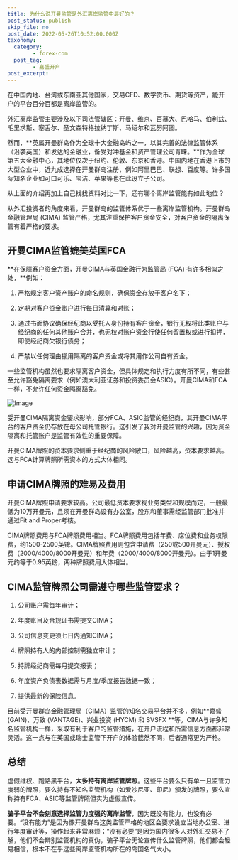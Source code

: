 ```yaml
---
title: 为什么说开曼监管是外汇离岸监管中最好的？
post_status: publish
skip_file: no
post_date: 2022-05-26T10:52:00.000Z
taxonomy:
  category:
        - forex-com
  post_tag:
        - 嘉盛开户
post_excerpt: 
---
```

在中国内地、台湾或东南亚其他国家，交易CFD、数字货币、期货等资产，能开户的平台百分百都是离岸监管的。

外汇离岸监管主要涉及以下司法管辖区：开曼、维京、百慕大、巴哈马、伯利兹、毛里求斯、塞舌尔、圣文森特格拉纳丁斯、马绍尔和瓦努阿图。

然而，**英属开曼群岛作为全球十大金融岛屿之一，以其完善的法律监管体系（沿袭英国）和发达的金融业，备受对冲基金和资产管理公司青睐。**作为全球第五大金融中心，其地位仅次于纽约、伦敦、东京和香港。中国内地在香港上市的大型企业中，近九成选择在开曼群岛注册，例如阿里巴巴、联想、百度等。许多国际知名企业如可口可乐、宝洁、苹果等也在此设立子公司。

从上面的介绍再加上自己找找资料对比一下，还有哪个离岸监管能有如此地位？

从外汇投资者的角度来看，开曼群岛的监管体系优于一些离岸监管机构。开曼群岛金融管理局 (CIMA) 监管严格，尤其注重保护客户资金安全，对客户资金的隔离保管有着严格的要求。

## 开曼CIMA监管媲美英国FCA

**在保障客户资金方面，开曼CIMA与英国金融行为监管局 (FCA) 有许多相似之处，**例如：

1. 严格规定客户资产账户的命名规则，确保资金存放于客户名下；

1. 定期对客户资金账户进行每日清算和对账；

1. 通过书面协议确保经纪商以受托人身份持有客户资金，银行无权将此类账户与经纪商的任何其他账户合并，也无权对账户资金行使任何留置权或进行扣押，即使经纪商欠银行债务；

1. 严禁以任何理由挪用隔离的客户资金或将其用作公司自有资金。

一些监管机构虽然也要求隔离客户资金，但具体规定和执行力度有所不同，有些甚至允许豁免隔离要求（例如澳大利亚证券和投资委员会ASIC）。开曼CIMA和FCA一样，不允许任何资金隔离豁免。

![Image](https://prod-files-secure.s3.us-west-2.amazonaws.com/39ed1227-6d7d-4570-be36-9ccd4a2c4241/bd849744-3fcb-4a37-8312-357962c8f065/image.png?X-Amz-Algorithm=AWS4-HMAC-SHA256&X-Amz-Content-Sha256=UNSIGNED-PAYLOAD&X-Amz-Credential=ASIAZI2LB4662LJY7BDQ%2F20250727%2Fus-west-2%2Fs3%2Faws4_request&X-Amz-Date=20250727T221434Z&X-Amz-Expires=3600&X-Amz-Security-Token=IQoJb3JpZ2luX2VjEFYaCXVzLXdlc3QtMiJGMEQCIDJFodw9bOLZ%2F6xVMYw2UaQ9zdHsRHKYpbyXoKOmqnhvAiAS%2FUwsIzj%2BpgQH8pOKAoMO5QF60SFVeYiWIkCb%2FyV8ySr%2FAwh%2BEAAaDDYzNzQyMzE4MzgwNSIM8HM%2FRBb3Av0%2Bj25eKtwDmv0ze%2BsBgkJx%2FtKZdfPNGkkX6cLGEv5B54%2Bu8v2xSL%2FR2dQWQ3ACWDOEAukkpBlyosp1DzyH%2B8Y8CyEY1F6ZjwbssRMShfiJaCJgJ05Ihi1inEjD%2F7gvdcf2PA3JMk4v7CRvlgWvO2Jlp6w%2FGonh25j5ZcYCAPvLVkjLsL2QjC9WCFBXzrFIvKLE2Qpam9b6bbJxvRnb%2FmEL2zSHSizIGK7Tc8QOPqETS5C04mq8CKw%2B3EjDpSqGeRv6bBobX1Z9BA3XVhuPuK%2FeFxRGuRkGUEYrXk29C71RK0YQ2wYPqMZt6eSjX6YqlquJFyY1L8VTQTZTwRZI2tpP3dPlKYeqfJDAXxKM%2FZAxfNBJZEHc114YrY46AxnZvX1cs72jXqa%2FYGqNQuIkI7MXFQTrobrcliD7WUMPuFB2nSs0NZZWsR84%2FCCrxZLod79Cd1HcyrwhFvIw2xcfTcUO67l80IvffCgSRs3ob6EQ%2Ba6aTjxe7%2BIT3ih9zuVPAr%2F8Ufg1gLaEFYbdI5NuClArSKg6Tt%2FqhNNlVAm9O8yTAYDG0sLdMaXym1Rm%2FZccGKfwtrQDbK%2B1C8L6RcyCVNEADBmsPII%2B8CgKj7O03T%2FBBAtP1qOxSFa2aNsEhKtew1clJg8wvK%2BaxAY6pgFep2yabkObzKNecevfjCepSJWnu5egULtqokT2UAWiM8mGV7vG%2FDRbD5XWfwwmL%2BkZz61191jB340CW3WqGegB3siyCEo2%2FXfeor3gKfTTsYelc%2F09QE723GhBolaI3CeDkArPWQFDYsrHwWNyQ3gCopq%2FKx1czsgLIdjnUKyUn%2BJNuW5aRIF1yBc5MvYkhoxhOukoO6zHLpG9rgUcXR%2FLlJYJYLEm&X-Amz-Signature=4cfab3e61da168154adb147f485ef068ed5ec421fb5c8d467bf24409f764350f&X-Amz-SignedHeaders=host&x-amz-checksum-mode=ENABLED&x-id=GetObject)

受开曼CIMA隔离资金要求影响，部分FCA、ASIC监管的经纪商，其开曼CIMA平台的客户资金仍存放在母公司托管银行。这引发了我对开曼监管的兴趣，因为资金隔离和托管账户是监管有效性的重要保障。

开曼CIMA牌照的资本要求侧重于经纪商的风险敞口，风险越高，资本要求越高。这与FCA计算牌照所需资本的方式大体相同。

## **申请CIMA牌照的难易及费用**

开曼CIMA牌照申请要求较高。公司最低资本要求视业务类型和规模而定，一般最低为10万开曼元，且须在开曼群岛设有办公室，股东和董事需经监管部门批准并通过Fit and Proper考核。

CIMA牌照费用与FCA牌照费用相当。FCA牌照费用包括年费、席位费和业务权限费，约1500-2500英镑。CIMA牌照费用则包含申请费（250或500开曼元）、授权费（2000/4000/8000开曼元）和年费（2000/4000/8000开曼元）。由于1开曼元约等于0.95英镑，两种牌照费用大体相当。

## CIMA监管牌照公司需遵守哪些监管要求？

1. 公司账户需每年审计；

1. 年度账目及合规证书需提交CIMA；

1. 公司信息变更须七日内通知CIMA；

1. 牌照持有人的内部控制需独立审计；

1. 持牌经纪商需每月提交报表；

1. 年度资产负债表数据需与月度/季度报告数据一致；

1. 提供最新的保险信息。

目前受开曼群岛金融管理局（CIMA）监管的知名交易平台并不多，例如**嘉盛 (GAIN)、万致 (VANTAGE)、兴业投资 (HYCM) 和 SVSFX **等。CIMA与许多知名监管机构一样，采取有利于客户的监管措施，在开户流程和所需信息方面都非常灵活。这一点与在英国或瑞士监管下开户的体验截然不同，后者通常更为严格。

## 总结

虚假维权、跑路黑平台，**大多持有离岸监管牌照**。这些平台要么只有单一且监管力度弱的牌照，要么持有不知名监管机构（如爱沙尼亚、印尼）颁发的牌照，要么宣称持有FCA、ASIC等监管牌照但实为虚假宣传。

**骗子平台不会刻意选择监管力度强的离岸监管**，因为既没有能力，也没有必要。“没有能力”是因为像开曼群岛这类监管严格的地区会要求设立当地办公室、进行年度审计等，操作起来非常麻烦；“没有必要”是因为国内很多人对外汇交易不了解，他们不会辨别监管机构的真伪，骗子平台无论宣传什么监管牌照，他们都会轻易相信，根本不在乎这些离岸监管机构所在的岛国名气大小。